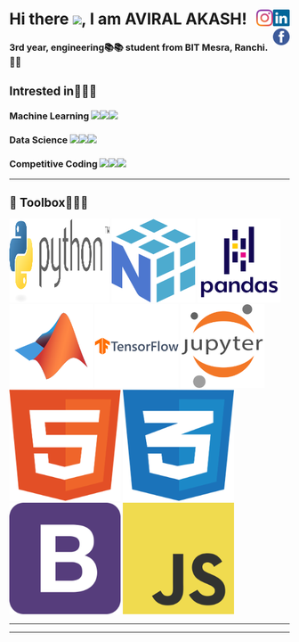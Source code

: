 # Hi there <img src="https://raw.githubusercontent.com/MartinHeinz/MartinHeinz/master/wave.gif" width="30px">, I am AVIRAL AKASH! <a href="https://www.linkedin.com/in/aviral-akash-54a929213/"><img src="linkedin-icon-2.svg" height="30px" width="30px" align="right"></a> <a href="https://www.instagram.com/_avi.kash_/"><img src="instagram-2016-6.svg" height="30px" width="30px" align="right"></a>  <a href="https://www.facebook.com/aviral.akash"><img src="facebook-3.svg" height="30px" width="30px" align="right"></a>
  
### 3rd year, engineering📚📚 student from BIT Mesra, Ranchi.🏫🏫<p>


## Intrested in🔻🔻🔻 <p>
### Machine Learning <img src="https://tenor.com/view/robot-joypixels-look-around-android-hardworking-gif-17554204.gif" width="40px"><img src="https://tenor.com/view/robot-joypixels-look-around-android-hardworking-gif-17554204.gif" width="40px"><img src="https://tenor.com/view/robot-joypixels-look-around-android-hardworking-gif-17554204.gif" width="40px"><p>
### Data Science <img src="https://tenor.com/view/flow-computer-gif-21941444.gif" width="40px"><img src="https://tenor.com/view/flow-computer-gif-21941444.gif" width="40px"><img src="https://tenor.com/view/flow-computer-gif-21941444.gif" width="40px"><p>
### Competitive Coding <img src="https://tenor.com/view/cyberpunk-hacker-gif-5648977.gif" width="40px"><img src="https://tenor.com/view/cyberpunk-hacker-gif-5648977.gif" width="40px"><img src="https://tenor.com/view/cyberpunk-hacker-gif-5648977.gif" width="40px"><p>

---

## 🧰 Toolbox🔻🔻🔻


<img src="python-3.svg" alt="PYTHON Logo" width="180" height="150"> <img src="numpy-1.svg" alt="NUMPY Logo" width="150" height="150"> <img src="pandas-original-wordmark.svg" alt="PANDAS Logo" width="150" height="150"> <img src="matlab-original.svg" alt="MATLAB Logo" width="150" height="150"> <img src="tensorflow-original-wordmark.svg" alt="TENSORFLOW Logo" width="150" height="150"> <img src="jupyter-original-wordmark.svg" alt="JUPITER Logo" width="150" height="150"> <img src="html-1.svg" alt="PYTHON Logo" width="200" height="200">  <img src="css-3.svg" alt="PYTHON Logo" width="200" height="200"> <img src="bootstrap-4.svg" alt="NUMPY Logo" width="200" height="200"> <img src="logo-javascript.svg" alt="NUMPY Logo" width="200" height="200">

---


---







